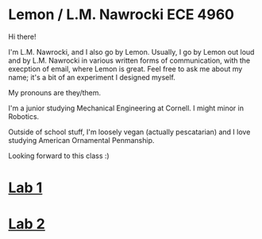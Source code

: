 <h1>Lemon / L.M. Nawrocki ECE 4960</h1>
<p>Hi there! </p>
<p>I'm L.M. Nawrocki, and I also go by Lemon. Usually, I go by Lemon out loud and by L.M. Nawrocki in various written forms of communication, with the execption of email, where Lemon is great. Feel free to ask me about my name; it's a bit of an experiment I designed myself. </p>
<p>My pronouns are they/them.</p>
<p> I'm a junior studying Mechanical Engineering at Cornell. I might minor in Robotics.</p>
<p> Outside of school stuff, I'm loosely vegan (actually pescatarian) and I love studying American Ornamental Penmanship.</p>
<p> Looking forward to this class :) </p>

# [Lab 1](https://lmnawrocki.github.io/lab1/)
# [Lab 2](https://lmnawrocki.github.io/lab2/)